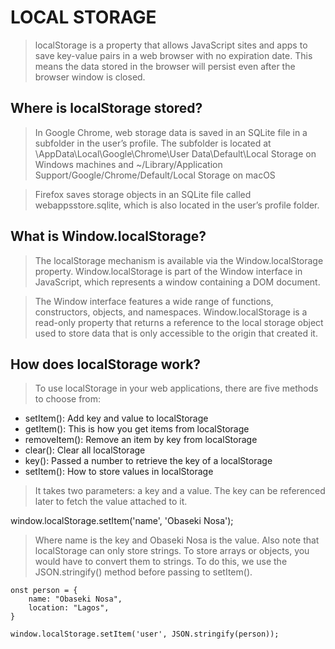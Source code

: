 # LOCAL STORAGE

>localStorage is a property that allows JavaScript sites and apps to save key-value pairs in a web browser with no expiration date. This means the data stored in the browser will persist even after the browser window is closed.


## Where is localStorage stored?

>In Google Chrome, web storage data is saved in an SQLite file in a subfolder in the user’s profile. The subfolder is located at \AppData\Local\Google\Chrome\User Data\Default\Local Storage on Windows machines and ~/Library/Application Support/Google/Chrome/Default/Local Storage on macOS

>Firefox saves storage objects in an SQLite file called webappsstore.sqlite, which is also located in the user’s profile folder.


## What is Window.localStorage?
>The localStorage mechanism is available via the Window.localStorage property. Window.localStorage is part of the Window interface in JavaScript, which represents a window containing a DOM document.

>The Window interface features a wide range of functions, constructors, objects, and namespaces. Window.localStorage is a read-only property that returns a reference to the local storage object used to store data that is only accessible to the origin that created it.

## How does localStorage work?

>To use localStorage in your web applications, there are five methods to choose from:

 - setItem(): Add key and value to localStorage
 - getItem(): This is how you get items from localStorage
 - removeItem(): Remove an item by key from localStorage
 - clear(): Clear all localStorage
 - key(): Passed a number to retrieve the key of a localStorage
 - setItem(): How to store values in localStorage
  

>It takes two parameters: a key and a value. The key can be referenced later to fetch the value attached to it.

   window.localStorage.setItem('name', 'Obaseki Nosa');  


>Where name is the key and Obaseki Nosa is the value. Also note that localStorage can only store strings.
  To store arrays or objects, you would have to convert them to strings.
  To do this, we use the JSON.stringify() method before passing to setItem().
  
```
onst person = {
    name: "Obaseki Nosa",
    location: "Lagos",
}

window.localStorage.setItem('user', JSON.stringify(person));
```  